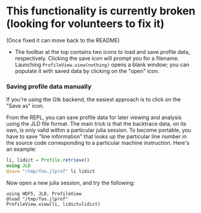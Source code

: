 # This functionality is currently broken (looking for volunteers to fix it)

(Once fixed it can move back to the README)

- The toolbar at the top contains two icons to load and save profile
  data, respectively.  Clicking the save icon will prompt you for a
  filename.  Launching `ProfileView.view(nothing)` opens a blank
  window; you can populate it with saved data by clicking on the
  "open" icon.

### Saving profile data manually

  If you're using the Gtk backend, the easiest approach is to click on
  the "Save as" icon.

  From the REPL, you can save profile data for later viewing and analysis using the JLD file format.
  The main trick is that the backtrace data, on its own, is only valid within a particular
  julia session. To become portable, you have to save "line information" that looks
  up the particular line number in the source code corresponding to a particular
  machine instruction. Here's an example:

  ```julia
  li, lidict = Profile.retrieve()
  using JLD
  @save "/tmp/foo.jlprof" li lidict
  ```
  Now open a new julia session, and try the following:
  ```
  using HDF5, JLD, ProfileView
  @load "/tmp/foo.jlprof"
  ProfileView.view(li, lidict=lidict)
  ```
